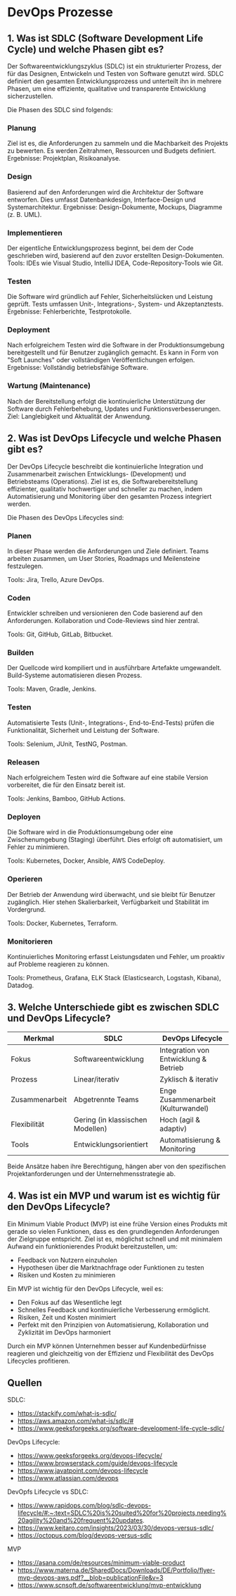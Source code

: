 # DevOps Prozesse

## 1. Was ist SDLC (Software Development Life Cycle) und welche Phasen gibt es?

Der Softwareentwicklungszyklus (SDLC) ist ein strukturierter Prozess, der für das Designen, Entwickeln und Testen von Software genutzt wird.
SDLC definiert den gesamten Entwicklungsprozess und unterteilt ihn in mehrere Phasen, um eine effiziente, qualitative und transparente Entwicklung sicherzustellen.

Die Phasen des SDLC sind folgends:

### Planung

Ziel ist es, die Anforderungen zu sammeln und die Machbarkeit des Projekts zu bewerten. Es werden Zeitrahmen, Ressourcen und Budgets definiert.
Ergebnisse: Projektplan, Risikoanalyse.

### Design

Basierend auf den Anforderungen wird die Architektur der Software entworfen. Dies umfasst Datenbankdesign, Interface-Design und Systemarchitektur.
Ergebnisse: Design-Dokumente, Mockups, Diagramme (z. B. UML).

### Implementieren

Der eigentliche Entwicklungsprozess beginnt, bei dem der Code geschrieben wird, basierend auf den zuvor erstellten Design-Dokumenten.
Tools: IDEs wie Visual Studio, IntelliJ IDEA, Code-Repository-Tools wie Git.

### Testen

Die Software wird gründlich auf Fehler, Sicherheitslücken und Leistung geprüft. Tests umfassen Unit-, Integrations-, System- und Akzeptanztests.
Ergebnisse: Fehlerberichte, Testprotokolle.

### Deployment

Nach erfolgreichem Testen wird die Software in der Produktionsumgebung bereitgestellt und für Benutzer zugänglich gemacht.
Es kann in Form von "Soft Launches" oder vollständigen Veröffentlichungen erfolgen.
Ergebnisse: Vollständig betriebsfähige Software.

### Wartung (Maintenance)

Nach der Bereitstellung erfolgt die kontinuierliche Unterstützung der Software durch Fehlerbehebung, Updates und Funktionsverbesserungen.
Ziel: Langlebigkeit und Aktualität der Anwendung.

## 2. Was ist DevOps Lifecycle und welche Phasen gibt es?

Der DevOps Lifecycle beschreibt die kontinuierliche Integration und Zusammenarbeit zwischen Entwicklungs- (Development) und Betriebsteams (Operations). Ziel ist es, die Softwarebereitstellung effizienter, qualitativ hochwertiger und schneller zu machen, indem Automatisierung und Monitoring über den gesamten Prozess integriert werden.

Die Phasen des DevOps Lifecycles sind:

### Planen

In dieser Phase werden die Anforderungen und Ziele definiert. Teams arbeiten zusammen, um User Stories, Roadmaps und Meilensteine festzulegen.

Tools: Jira, Trello, Azure DevOps.

### Coden

Entwickler schreiben und versionieren den Code basierend auf den Anforderungen. Kollaboration und Code-Reviews sind hier zentral.

Tools: Git, GitHub, GitLab, Bitbucket.

### Builden

Der Quellcode wird kompiliert und in ausführbare Artefakte umgewandelt. Build-Systeme automatisieren diesen Prozess.

Tools: Maven, Gradle, Jenkins.

### Testen

Automatisierte Tests (Unit-, Integrations-, End-to-End-Tests) prüfen die Funktionalität, Sicherheit und Leistung der Software.

Tools: Selenium, JUnit, TestNG, Postman.

### Releasen

Nach erfolgreichem Testen wird die Software auf eine stabile Version vorbereitet, die für den Einsatz bereit ist.

Tools: Jenkins, Bamboo, GitHub Actions.

### Deployen

Die Software wird in die Produktionsumgebung oder eine Zwischenumgebung (Staging) überführt. Dies erfolgt oft automatisiert, um Fehler zu minimieren.

Tools: Kubernetes, Docker, Ansible, AWS CodeDeploy.

### Operieren

Der Betrieb der Anwendung wird überwacht, und sie bleibt für Benutzer zugänglich. Hier stehen Skalierbarkeit, Verfügbarkeit und Stabilität im Vordergrund.

Tools: Docker, Kubernetes, Terraform.

### Monitorieren

Kontinuierliches Monitoring erfasst Leistungsdaten und Fehler, um proaktiv auf Probleme reagieren zu können.

Tools: Prometheus, Grafana, ELK Stack (Elasticsearch, Logstash, Kibana), Datadog.

## 3. Welche Unterschiede gibt es zwischen SDLC und DevOps Lifecycle?

| Merkmal        | SDLC                             | DevOps Lifecycle                      |
| -------------- | -------------------------------- | ------------------------------------- |
| Fokus          | Softwareentwicklung              | Integration von Entwicklung & Betrieb |
| Prozess        | Linear/iterativ                  | Zyklisch & iterativ                   |
| Zusammenarbeit | Abgetrennte Teams                | Enge Zusammenarbeit (Kulturwandel)    |
| Flexibilität   | Gering (in klassischen Modellen) | Hoch (agil & adaptiv)                 |
| Tools          | Entwicklungsorientiert           | Automatisierung & Monitoring          |

Beide Ansätze haben ihre Berechtigung, hängen aber von den spezifischen Projektanforderungen und der Unternehmensstrategie ab.

## 4. Was ist ein MVP und warum ist es wichtig für den DevOps Lifecycle?

Ein Minimum Viable Product (MVP) ist eine frühe Version eines Produkts mit gerade so vielen Funktionen, dass es den grundlegenden Anforderungen der Zielgruppe entspricht. Ziel ist es, möglichst schnell und mit minimalem Aufwand ein funktionierendes Produkt bereitzustellen, um:

- Feedback von Nutzern einzuholen
- Hypothesen über die Marktnachfrage oder Funktionen zu testen
- Risiken und Kosten zu minimieren

Ein MVP ist wichtig für den DevOps Lifecycle, weil es:

- Den Fokus auf das Wesentliche legt
- Schnelles Feedback und kontinuierliche Verbesserung ermöglicht.
- Risiken, Zeit und Kosten minimiert
- Perfekt mit den Prinzipien von Automatisierung, Kollaboration und Zyklizität im DevOps harmoniert

Durch ein MVP können Unternehmen besser auf Kundenbedürfnisse reagieren und gleichzeitig von der Effizienz und Flexibilität des DevOps Lifecycles profitieren.

## Quellen

SDLC:

- https://stackify.com/what-is-sdlc/
- https://aws.amazon.com/what-is/sdlc/#
- https://www.geeksforgeeks.org/software-development-life-cycle-sdlc/

DevOps Lifecycle:

- https://www.geeksforgeeks.org/devops-lifecycle/
- https://www.browserstack.com/guide/devops-lifecycle
- https://www.javatpoint.com/devops-lifecycle
- https://www.atlassian.com/devops

DevOpfs Lifecycle vs SDLC:

- https://www.rapidops.com/blog/sdlc-devops-lifecycle/#:~:text=SDLC%20is%20suited%20for%20projects,needing%20agility%20and%20frequent%20updates.
- https://www.keitaro.com/insights/2023/03/30/devops-versus-sdlc/
- https://octopus.com/blog/devops-versus-sdlc

MVP

- https://asana.com/de/resources/minimum-viable-product
- https://www.materna.de/SharedDocs/Downloads/DE/Portfolio/flyer-mvp-devops-aws.pdf?__blob=publicationFile&v=3
- https://www.scnsoft.de/softwareentwicklung/mvp-entwicklung
